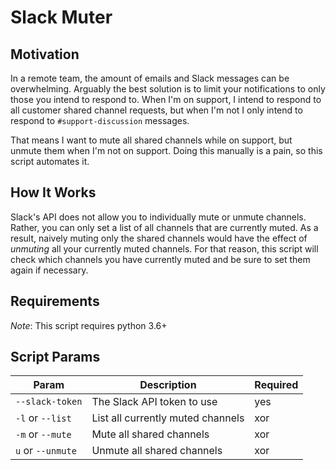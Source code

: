 # Slack Muter

## Motivation

In a remote team, the amount of emails and Slack messages can be overwhelming. Arguably the best solution is to limit 
your notifications to only those you intend to respond to. When I'm on support, I intend to respond to all customer 
shared channel requests, but when I'm not I only intend to respond to `#support-discussion` messages. 

That means I want to mute all shared channels while on support, but unmute them when I'm not on support. Doing this 
manually is a pain, so this script automates it.

## How It Works

Slack's API does not allow you to individually mute or unmute channels. Rather, you can only set a list of all channels
that are currently muted. As a result, naively muting only the shared channels would have the effect of _unmuting_ all 
your currently muted channels. For that reason, this script will check which channels you have currently muted and
be sure to set them again if necessary. 

## Requirements

*Note*: This script requires python 3.6+

## Script Params

| Param               | Description                                                                                   | Required |
|---------------------|-----------------------------------------------------------------------------------------------|----------|
| `--slack-token`     | The Slack API token to use                                                                    | yes      |
| `-l` or `--list`    | List all currently muted channels                                                 | xor      |
| `-m` or `--mute`    | Mute all shared channels                                                 | xor      |
| `u` or `--unmute`   | Unmute all shared channels                                               | xor      |
